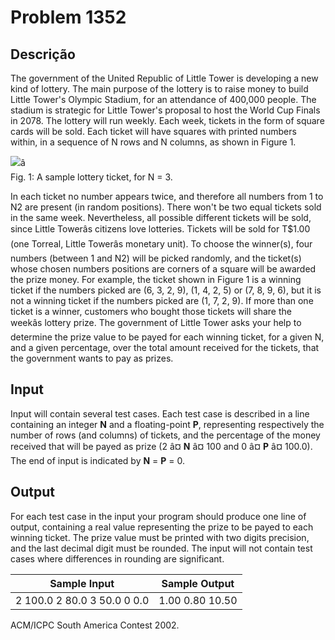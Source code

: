 # Problem 1352

Descrição
----------

The government of the United Republic of Little Tower is developing a new kind of lottery. The main purpose of the lottery is to raise money to build Little Tower's Olympic Stadium, for an attendance of 400,000 people. The stadium is strategic for Little Tower's proposal to host the World Cup Finals in 2078. The lottery will run weekly. Each week, tickets in the form of square cards will be sold. Each ticket will have squares with printed numbers within, in a sequence of N rows and N columns, as shown in Figure 1.

![](https://resources.beecrowd.com/gallery/images/novos/Square%20Lottery.png)â  
Fig. 1: A sample lottery ticket, for N = 3.

In each ticket no number appears twice, and therefore all numbers from 1 to N2 are present (in random positions). There won't be two equal tickets sold in the same week. Nevertheless, all possible different tickets will be sold, since Little Towerâs citizens love lotteries. Tickets will be sold for T$1.00 (one Torreal, Little Towerâs monetary unit). To choose the winner(s), four numbers (between 1 and N2) will be picked randomly, and the ticket(s) whose chosen numbers positions are corners of a square will be awarded the prize money. For example, the ticket shown in Figure 1 is a winning ticket if the numbers picked are (6, 3, 2, 9), (1, 4, 2, 5) or (7, 8, 9, 6), but it is not a winning ticket if the numbers picked are (1, 7, 2, 9). If more than one ticket is a winner, customers who bought those tickets will share the weekâs lottery prize. The government of Little Tower asks your help to determine the prize value to be payed for each winning ticket, for a given N, and
a given percentage, over the total amount received for the tickets, that the government wants to pay as prizes.

Input
-----

Input will contain several test cases. Each test case is described in a line containing an integer **N** and a floating-point **P**, representing respectively the number of rows (and columns) of tickets, and the percentage of the money received that will be payed as prize (2 â¤ **N** â¤ 100 and 0 â¤ **P** â¤ 100.0). The end of input is indicated by **N** = **P** = 0.

Output
------

For each test case in the input your program should produce one line of output, containing a real value representing the prize to be payed to each winning ticket. The prize value must be printed with two digits precision, and the last decimal digit must be rounded. The input will not contain test cases where differences in rounding are significant.


| Sample Input | Sample Output |
| --- | --- |
| 2 100.0 2 80.0 3 50.0 0 0.0 | 1.00 0.80 10.50 |

ACM/ICPC South America Contest 2002.

